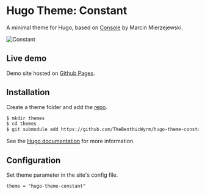 # Hugo Theme: Constant

A minimal theme for Hugo, based on [Console](https://github.com/mrmierzejewski/hugo-theme-console/) by Marcin Mierzejewski. 

![Constant](https://github.com/TheBenthicWyrm/hugo-theme-constant/blob/master/images/screenshot.png?raw=true)

## Live demo

Demo site hosted on [Github Pages](https://thebenthicwyrm.github.io/hugo-theme-constant/).

## Installation

Create a theme folder and add the [repo](https://github.com/TheBenthicWyrm/hugo-theme-constant/).

```sh
$ mkdir themes
$ cd themes
$ git submodule add https://github.com/TheBenthicWyrm/hugo-theme-constant.git hugo-theme-constant
```
    
See the [Hugo documentation](https://gohugo.io/themes/installing/) for more information.

## Configuration

Set theme parameter in the site's config file.

```
theme = "hugo-theme-constant"
```
